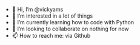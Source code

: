 - 👋 Hi, I’m @vickyams
- 👀 I’m interested in a lot of things
- 🌱 I’m currently learning how to code with Python
- 💞️ I’m looking to collaborate on nothing for now
- 📫 How to reach me: via Github

<!---
vickyams/vickyams is a ✨ special ✨ repository because its `README.md` (this file) appears on your GitHub profile.
You can click the Preview link to take a look at your changes.
--->
